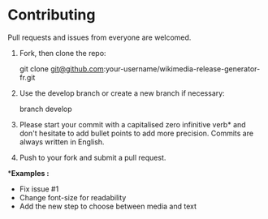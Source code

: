 Contributing
=============

Pull requests and issues from everyone are welcomed.


1. Fork, then clone the repo:

    git clone git@github.com:your-username/wikimedia-release-generator-fr.git

2. Use the develop branch or create a new branch if necessary:

    branch develop

3. Please start your commit with a capitalised zero infinitive verb* and don't hesitate to add bullet points to add more precision. Commits are always written in English.

4. Push to your fork and submit a pull request.


***Examples :**
 * Fix issue #1
 * Change font-size for readability
 * Add the new step to choose between media and text
